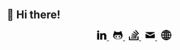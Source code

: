 ## :wave: Hi there!

<p align='center'>
    <a href="https://linkedin.com/zain-patel">
        <img src="icons/linkedin.svg" width=20px height=20px alt="linkedin: zain-patel">
    </a>&nbsp;
    <a href="https://github.com/mzjp2">
        <img src="icons/github.svg" width=20px height=20px alt="github: mzjp2">
    </a>&nbsp;
    <a href="https://stackexchange.com/users/2591836/zain-patel">
        <img src="icons/stackoverflow.svg" width=20px height=20px alt="stackoverflow">
    </a>&nbsp;
    <a href="mailto:zain.patel06@gmail.com">
        <img src="icons/mail.svg" width=20px height=20px alt="email">
    </a>&nbsp;
    <a href="https://zainp.com">
        <img src="icons/web.svg" width=20px height=20px alt="website">
    </a>
</p>
